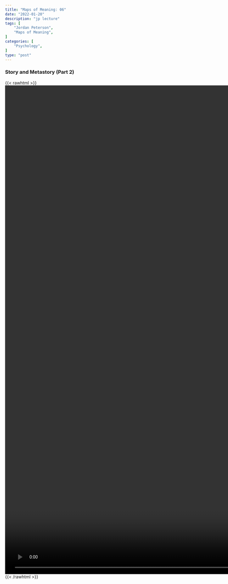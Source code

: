 ```yaml
---
title: "Maps of Meaning: 06"
date: "2022-01-20"
description: "jp lecture"
tags: [
    "Jordan Peterson",
    "Maps of Meaning",
]
categories: [
    "Psychology",
]
type: "post"
---
```

### Story and Metastory (Part 2)
{{< rawhtml >}}
    <video style="height:40vh;width:auto" overflow="hidden" controls>
        <source src="https://lectures.dev00ps.com/maps-of-meaning/2017%20Maps%20of%20Meaning%2006%20-%20Story%20and%20Metastory%20%28Part%202%29.mp4" type="video/mp4"> 
    </video>
{{< /rawhtml >}}